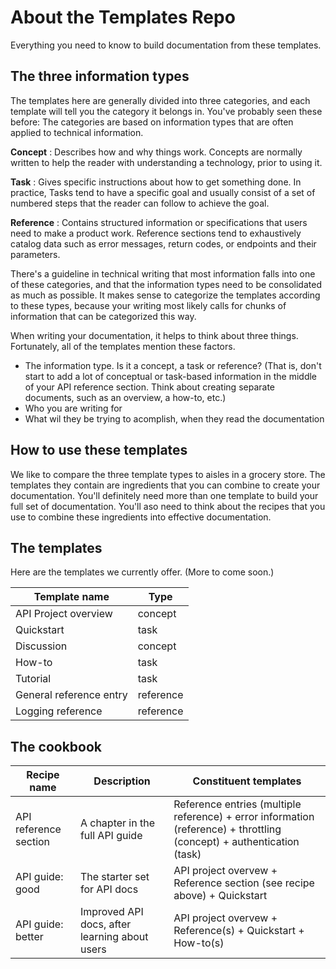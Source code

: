 # About the Templates Repo

Everything you need to know to build documentation from these templates. 

## The three information types
The templates here are generally divided into three categories, and each template will tell you the category it belongs in. You've probably seen these before: The categories are based on information types that are often applied to technical information.

**Concept**
: Describes how and why things work. Concepts are normally written to help the reader with understanding a technology, prior to using it. 

**Task**
: Gives specific instructions about how to get something done. In practice, Tasks tend to have a specific goal and usually consist of a set of numbered steps that the reader can follow to achieve the goal. 

**Reference**
: Contains structured information or specifications that users need to make a product work. Reference sections tend to exhaustively catalog data such as error messages, return codes, or endpoints and their parameters.

There's a guideline in technical writing that most information falls into one of these categories, and that the information types need to be consolidated as much as possible. It makes sense to categorize the templates according to these types, because your writing most likely calls for chunks of information that can be categorized this way.

When writing your documentation, it helps to think about three things. Fortunately, all of the templates mention these factors.

* The information type. Is it a concept, a task or reference? (That is, don't start to add a lot of conceptual or task-based information in the middle of your API reference section. Think about creating separate documents, such as an overview, a how-to, etc.)
* Who you are writing for
* What wil they be trying to acomplish, when they read the documentation

## How to use these templates

We like to compare the three template types to aisles in a grocery store. The templates they contain are ingredients that you can combine to create your documentation. You'll definitely need more than one template to build your full set of documentation. You'll aso need to think about the recipes that you use to combine these ingredients into effective documentation. 

## The templates

Here are the templates we currently offer. (More to come soon.)

| Template name | Type |
| ---------------------- | ------- |
API Project overview | concept 
Quickstart | task
Discussion | concept
How-to | task
Tutorial | task
General reference entry | reference
Logging reference | reference

## The cookbook

| Recipe name | Description |Constituent templates |
| ------- | ------- | ----------------- |
| API reference section | A chapter in the full API guide | Reference entries (multiple reference) + error information (reference) + throttling (concept) + authentication (task) |
| API guide: good | The starter set for API docs | API project overvew + Reference section (see recipe above) + Quickstart |
| API guide: better | Improved API docs, after learning about users | API project overvew + Reference(s) + Quickstart + How-to(s) |


